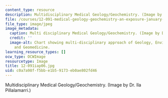 ```yaml
---
content_type: resource
description: Multidisciplinary Medical Geology/Geochemistry. (Image by Dr. Ila Pillalamarri.)
file: /courses/12-091-medical-geology-geochemistry-an-exposure-january-iap-2006/c0a7a98ff5bbe1b59173eb0ae802fd46_12-091iap06.jpg
file_type: image/jpeg
image_metadata:
  caption: Multi disciplinary Medical Geology/Geochemistry. (Image by Dr. Ila Pillalamarri.)
  credit: ''
  image-alt: Chart showing multi-disciplinary approach of Geology, Environmental Geochemistry
    and Geomedicine.
learning_resource_types: []
ocw_type: OCWImage
resourcetype: Image
title: 12-091iap06.jpg
uid: c0a7a98f-f5bb-e1b5-9173-eb0ae802fd46
---
```

Multidisciplinary Medical Geology/Geochemistry. (Image by Dr. Ila Pillalamarri.)

